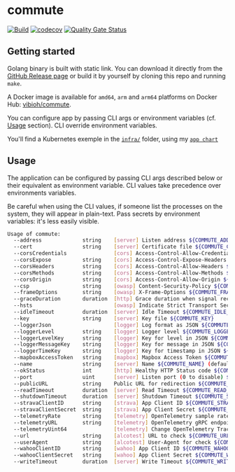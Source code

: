 # commute

[![Build](https://github.com/ViBiOh/commute/workflows/Build/badge.svg)](https://github.com/ViBiOh/commute/actions)
[![codecov](https://codecov.io/gh/ViBiOh/commute/branch/main/graph/badge.svg)](https://codecov.io/gh/ViBiOh/commute)
[![Quality Gate Status](https://sonarcloud.io/api/project_badges/measure?project=ViBiOh_strava&metric=alert_status)](https://sonarcloud.io/dashboard?id=ViBiOh_strava)

## Getting started

Golang binary is built with static link. You can download it directly from the [GitHub Release page](https://github.com/ViBiOh/commute/releases) or build it by yourself by cloning this repo and running `make`.

A Docker image is available for `amd64`, `arm` and `arm64` platforms on Docker Hub: [vibioh/commute](https://hub.docker.com/r/vibioh/commute/tags).

You can configure app by passing CLI args or environment variables (cf. [Usage](#usage) section). CLI override environment variables.

You'll find a Kubernetes exemple in the [`infra/`](infra) folder, using my [`app chart`](https://github.com/ViBiOh/charts/tree/main/app)

## Usage

The application can be configured by passing CLI args described below or their equivalent as environment variable. CLI values take precedence over environments variables.

Be careful when using the CLI values, if someone list the processes on the system, they will appear in plain-text. Pass secrets by environment variables: it's less easily visible.

```bash
Usage of commute:
  --address             string    [server] Listen address ${COMMUTE_ADDRESS}
  --cert                string    [server] Certificate file ${COMMUTE_CERT}
  --corsCredentials               [cors] Access-Control-Allow-Credentials ${COMMUTE_CORS_CREDENTIALS} (default false)
  --corsExpose          string    [cors] Access-Control-Expose-Headers ${COMMUTE_CORS_EXPOSE}
  --corsHeaders         string    [cors] Access-Control-Allow-Headers ${COMMUTE_CORS_HEADERS} (default "Content-Type")
  --corsMethods         string    [cors] Access-Control-Allow-Methods ${COMMUTE_CORS_METHODS} (default "GET")
  --corsOrigin          string    [cors] Access-Control-Allow-Origin ${COMMUTE_CORS_ORIGIN} (default "*")
  --csp                 string    [owasp] Content-Security-Policy ${COMMUTE_CSP} (default "default-src 'self'; base-uri 'self'; script-src 'self'; style-src 'self' 'httputils-nonce'; img-src 'self' api.mapbox.com/styles/v1/mapbox/dark-v11/")
  --frameOptions        string    [owasp] X-Frame-Options ${COMMUTE_FRAME_OPTIONS} (default "deny")
  --graceDuration       duration  [http] Grace duration when signal received ${COMMUTE_GRACE_DURATION} (default 30s)
  --hsts                          [owasp] Indicate Strict Transport Security ${COMMUTE_HSTS} (default true)
  --idleTimeout         duration  [server] Idle Timeout ${COMMUTE_IDLE_TIMEOUT} (default 2m0s)
  --key                 string    [server] Key file ${COMMUTE_KEY}
  --loggerJson                    [logger] Log format as JSON ${COMMUTE_LOGGER_JSON} (default false)
  --loggerLevel         string    [logger] Logger level ${COMMUTE_LOGGER_LEVEL} (default "INFO")
  --loggerLevelKey      string    [logger] Key for level in JSON ${COMMUTE_LOGGER_LEVEL_KEY} (default "level")
  --loggerMessageKey    string    [logger] Key for message in JSON ${COMMUTE_LOGGER_MESSAGE_KEY} (default "msg")
  --loggerTimeKey       string    [logger] Key for timestamp in JSON ${COMMUTE_LOGGER_TIME_KEY} (default "time")
  --mapboxAccessToken   string    [mapbox] Mapbox Access Token ${COMMUTE_MAPBOX_ACCESS_TOKEN}
  --name                string    [server] Name ${COMMUTE_NAME} (default "http")
  --okStatus            int       [http] Healthy HTTP Status code ${COMMUTE_OK_STATUS} (default 204)
  --port                uint      [server] Listen port (0 to disable) ${COMMUTE_PORT} (default 1080)
  --publicURL           string    Public URL for redirection ${COMMUTE_PUBLIC_URL} (default "http://localhost:1080")
  --readTimeout         duration  [server] Read Timeout ${COMMUTE_READ_TIMEOUT} (default 5s)
  --shutdownTimeout     duration  [server] Shutdown Timeout ${COMMUTE_SHUTDOWN_TIMEOUT} (default 10s)
  --stravaClientID      string    [strava] App Client ID ${COMMUTE_STRAVA_CLIENT_ID}
  --stravaClientSecret  string    [strava] App Client Secret ${COMMUTE_STRAVA_CLIENT_SECRET}
  --telemetryRate       string    [telemetry] OpenTelemetry sample rate, 'always', 'never' or a float value ${COMMUTE_TELEMETRY_RATE} (default "always")
  --telemetryURL        string    [telemetry] OpenTelemetry gRPC endpoint (e.g. otel-exporter:4317) ${COMMUTE_TELEMETRY_URL}
  --telemetryUint64               [telemetry] Change OpenTelemetry Trace ID format to an unsigned int 64 ${COMMUTE_TELEMETRY_UINT64} (default true)
  --url                 string    [alcotest] URL to check ${COMMUTE_URL}
  --userAgent           string    [alcotest] User-Agent for check ${COMMUTE_USER_AGENT} (default "Alcotest")
  --wahooClientID       string    [wahoo] App Client ID ${COMMUTE_WAHOO_CLIENT_ID}
  --wahooClientSecret   string    [wahoo] App Client Secret ${COMMUTE_WAHOO_CLIENT_SECRET}
  --writeTimeout        duration  [server] Write Timeout ${COMMUTE_WRITE_TIMEOUT} (default 10s)
```
